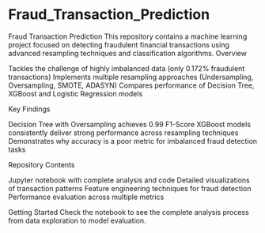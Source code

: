 # Fraud_Transaction_Prediction
Fraud Transaction Prediction
This repository contains a machine learning project focused on detecting fraudulent financial transactions using advanced resampling techniques and classification algorithms.
Overview

Tackles the challenge of highly imbalanced data (only 0.172% fraudulent transactions)
Implements multiple resampling approaches (Undersampling, Oversampling, SMOTE, ADASYN)
Compares performance of Decision Tree, XGBoost and Logistic Regression models

Key Findings

Decision Tree with Oversampling achieves 0.99 F1-Score
XGBoost models consistently deliver strong performance across resampling techniques
Demonstrates why accuracy is a poor metric for imbalanced fraud detection tasks

Repository Contents

Jupyter notebook with complete analysis and code
Detailed visualizations of transaction patterns
Feature engineering techniques for fraud detection
Performance evaluation across multiple metrics

Getting Started
Check the notebook to see the complete analysis process from data exploration to model evaluation.
